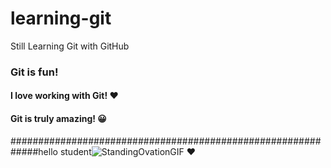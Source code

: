 # learning-git
Still Learning Git with GitHub

### Git is fun!

#### I love working with Git! ❤

#### Git is truly amazing! 😀

#############################################################hello student![StandingOvationGIF](https://user-images.githubusercontent.com/87599732/138903834-c00b41f1-a465-4d30-985a-144646134e29.gif)
❤️

